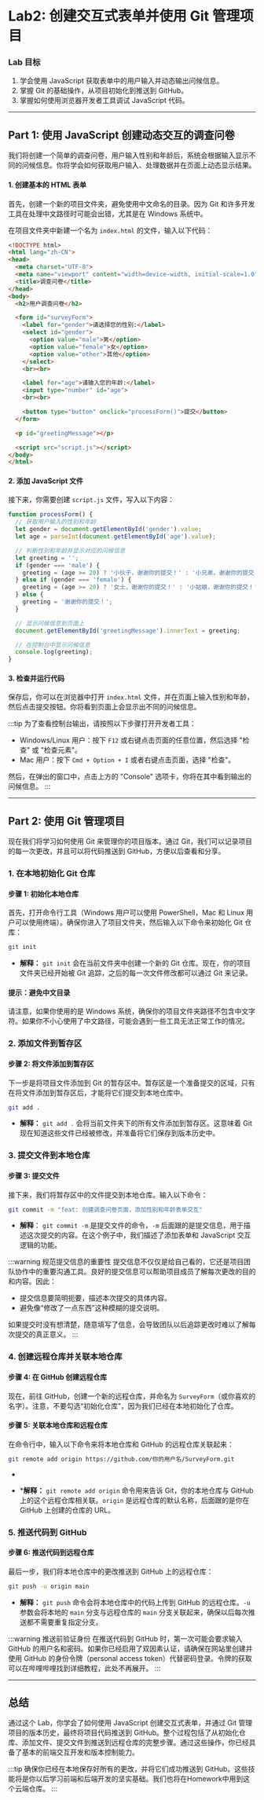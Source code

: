 # Lab2: 创建交互式表单并使用 Git 管理项目

### Lab 目标

1. 学会使用 JavaScript 获取表单中的用户输入并动态输出问候信息。
2. 掌握 Git 的基础操作，从项目初始化到推送到 GitHub。
3. 掌握如何使用浏览器开发者工具调试 JavaScript 代码。

---

## Part 1: 使用 JavaScript 创建动态交互的调查问卷

我们将创建一个简单的调查问卷，用户输入性别和年龄后，系统会根据输入显示不同的问候信息。你将学会如何获取用户输入、处理数据并在页面上动态显示结果。

#### 1. 创建基本的 HTML 表单

首先，创建一个新的项目文件夹，避免使用中文命名的目录。因为 Git 和许多开发工具在处理中文路径时可能会出错，尤其是在 Windows 系统中。

在项目文件夹中新建一个名为 `index.html` 的文件，输入以下代码：

```html
<!DOCTYPE html>
<html lang="zh-CN">
<head>
  <meta charset="UTF-8">
  <meta name="viewport" content="width=device-width, initial-scale=1.0">
  <title>调查问卷</title>
</head>
<body>
  <h2>用户调查问卷</h2>

  <form id="surveyForm">
    <label for="gender">请选择您的性别:</label>
    <select id="gender">
      <option value="male">男</option>
      <option value="female">女</option>
      <option value="other">其他</option>
    </select>
    <br><br>

    <label for="age">请输入您的年龄:</label>
    <input type="number" id="age">
    <br><br>

    <button type="button" onclick="processForm()">提交</button>
  </form>

  <p id="greetingMessage"></p>

  <script src="script.js"></script>
</body>
</html>
```

#### 2. 添加 JavaScript 文件

接下来，你需要创建 `script.js` 文件，写入以下内容：

```javascript
function processForm() {
  // 获取用户输入的性别和年龄
  let gender = document.getElementById('gender').value;
  let age = parseInt(document.getElementById('age').value);

  // 判断性别和年龄并显示对应的问候信息
  let greeting = '';
  if (gender === 'male') {
    greeting = (age >= 20) ? '小伙子，谢谢你的提交！' : '小兄弟，谢谢你的提交！';
  } else if (gender === 'female') {
    greeting = (age >= 20) ? '女士，谢谢你的提交！' : '小姑娘，谢谢你的提交！';
  } else {
    greeting = '谢谢你的提交！';
  }

  // 显示问候信息到页面上
  document.getElementById('greetingMessage').innerText = greeting;

  // 在控制台中显示问候信息
  console.log(greeting);
}
```

#### 3. 检查并运行代码

保存后，你可以在浏览器中打开 `index.html` 文件，并在页面上输入性别和年龄，然后点击提交按钮。你将看到页面上会显示出不同的问候信息。

:::tip
为了查看控制台输出，请按照以下步骤打开开发者工具：

* Windows/Linux 用户：按下 `F12` 或右键点击页面的任意位置，然后选择 "检查" 或 "检查元素"。
* Mac 用户：按下 `Cmd + Option + I` 或者右键点击页面，选择 "检查"。

然后，在弹出的窗口中，点击上方的 "Console" 选项卡，你将在其中看到输出的问候信息。
:::

---

## Part 2: 使用 Git 管理项目

现在我们将学习如何使用 Git 来管理你的项目版本。通过 Git，我们可以记录项目的每一次更改，并且可以将代码推送到 GitHub，方便以后查看和分享。

### 1. 在本地初始化 Git 仓库

#### 步骤 1: 初始化本地仓库

首先，打开命令行工具（Windows 用户可以使用 PowerShell，Mac 和 Linux 用户可以使用终端）。确保你进入了项目文件夹，然后输入以下命令来初始化 Git 仓库：

```bash
git init
```

* **解释：** 
  `git init` 会在当前文件夹中创建一个新的 Git 仓库。现在，你的项目文件夹已经开始被 Git 追踪，之后的每一次文件修改都可以通过 Git 来记录。

#### 提示：避免中文目录

请注意，如果你使用的是 Windows 系统，确保你的项目文件夹路径不包含中文字符。如果你不小心使用了中文路径，可能会遇到一些工具无法正常工作的情况。

### 2. 添加文件到暂存区

#### 步骤 2: 将文件添加到暂存区

下一步是将项目文件添加到 Git 的暂存区中。暂存区是一个准备提交的区域，只有在将文件添加到暂存区后，才能将它们提交到本地仓库中。

```bash
git add .
```

* **解释：** 
  `git add .` 会将当前文件夹下的所有文件添加到暂存区。这意味着 Git 现在知道这些文件已经被修改，并准备将它们保存到版本历史中。

### 3. 提交文件到本地仓库

#### 步骤 3: 提交文件

接下来，我们将暂存区中的文件提交到本地仓库。输入以下命令：

```bash
git commit -m "feat: 创建调查问卷页面，添加性别和年龄表单交互"
```

* **解释**：
  `git commit -m` 是提交文件的命令，`-m` 后面跟的是提交信息，用于描述这次提交的内容。在这个例子中，我们描述了添加表单和 JavaScript 交互逻辑的功能。

:::warning 规范提交信息的重要性
提交信息不仅仅是给自己看的，它还是项目团队协作中的重要沟通工具。良好的提交信息可以帮助项目成员了解每次更改的目的和内容。因此：

* 提交信息要简明扼要，描述本次提交的具体内容。
* 避免像“修改了一点东西”这种模糊的提交说明。

如果提交时没有想清楚，随意填写了信息，会导致团队以后追踪更改时难以了解每次提交的真正意义。
:::

### 4. 创建远程仓库并关联本地仓库

#### 步骤 4: 在 GitHub 创建远程仓库

现在，前往 GitHub，创建一个新的远程仓库，并命名为 `SurveyForm`（或你喜欢的名字）。注意，不要勾选“初始化仓库”，因为我们已经在本地初始化了仓库。

#### 步骤 5: 关联本地仓库和远程仓库

在命令行中，输入以下命令来将本地仓库和 GitHub 的远程仓库关联起来：

```bash
git remote add origin https://github.com/你的用户名/SurveyForm.git
```

*  

  * ***解释：** 
  `git remote add origin` 命令用来告诉 Git，你的本地仓库与 GitHub 上的这个远程仓库相关联。`origin` 是远程仓库的默认名称，后面跟的是你在 GitHub 上创建的仓库的 URL。

### 5. 推送代码到 GitHub

#### 步骤 6: 推送代码到远程仓库

最后一步，我们将本地仓库中的更改推送到 GitHub 上的远程仓库：

```bash
git push -u origin main
```

* **解释：** 
  `git push` 命令会将本地仓库中的代码上传到 GitHub 的远程仓库。`-u` 参数会将本地的 `main` 分支与远程仓库的 `main` 分支关联起来，确保以后每次推送都不需要重复指定分支。

:::warning 推送前验证身份
在推送代码到 GitHub 时，第一次可能会要求输入 GitHub 的用户名和密码。如果你已经启用了双因素认证，请确保在网站里创建并使用 GitHub 的身份令牌（personal access token）代替密码登录。令牌的获取可以在哔哩哔哩找到详细教程，此处不再展开。
:::

---

## 总结

通过这个 Lab，你学会了如何使用 JavaScript 创建交互式表单，并通过 Git 管理项目的版本历史，最终将项目代码推送到 GitHub。整个过程包括了从初始化仓库、添加文件、提交文件到推送到远程仓库的完整步骤。通过这些操作，你已经具备了基本的前端交互开发和版本控制能力。

:::tip
确保你已经在本地保存好所有的更改，并将它们成功推送到 GitHub。这些技能将是你以后学习前端和后端开发的坚实基础。我们也将在Homework中用到这个云端仓库。
:::